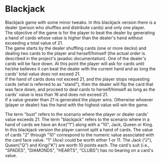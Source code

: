 # Blackjack
Blackjack game with some minor tweaks.
In this blackjack version there is a dealer (person who shuffles and distribute cards) and only one player.  
The objective of the game is for the player to beat the dealer by generating a hand of cards whose value is higher than the 
dealer's hand without exceeding a total value of 21.  
The game starts by the dealer shuffling cards (one or more decks) and 
dealing two cards to the player and herself/himself (the actual order 
is described in the project's javadoc documentation). 
One of the dealer's cards will be face down. 
At this point the player will ask for cards until he/she believes it can beat the dealer with 
the current hand and as long the cards' total value does not exceed 21.  
If the hand of cards does not exceed 21, and the player stops requesting cards (what is referred to as "stand"), 
then the dealer will flip the card that was face down,
and proceed to deal cards to herself/himself as long as the cards' value is less than 16 and does not exceed 21.  
If a value greater than 21 is generated the player wins.
Otherwise whoever (player or dealer) has the hand with the highest value will win the game.  

The term "bust" refers to the scenario where the player or dealer cards' value exceeds 21.
The term "blackjack" refers to the scenario where in a hand of cards we have an Ace("1") along with a "10", Jack, Queen or King. 
In this blackjack version the player cannot split a hand of cards.
The value of cards "2" through "10" correspond to the numeric value associated with the card face value.
"1" (Ace) could be worth either 1 or 11.
The Jack ("J"),  Queen("Q")  and King("K") are worth 10 points each.
The card's suit (i.e., "SPADES", "DIAMONDS", "HEARTS", "CLUBS") has no bearing on a card's value.
